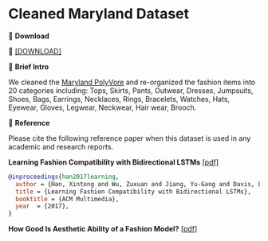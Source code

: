 # Cleaned Maryland Dataset


🖤 **Download**

🍒 [[DOWNLOAD]]()

🖤 **Brief Intro**

We cleaned the [Maryland PolyVore](https://github.com/xthan/polyvore-dataset) and re-organized the fashion items into 20 categories including: Tops, Skirts, Pants, Outwear, Dresses, Jumpsuits, Shoes, Bags, Earrings, Necklaces, Rings, Bracelets, Watches, Hats, Eyewear, Gloves, Legwear, Neckwear, Hair wear, Brooch.

🖤 **Reference**

Please cite the following reference paper when this dataset is used in any academic and research reports.

**Learning Fashion Compatibility with Bidirectional LSTMs** [[pdf]](https://arxiv.org/pdf/1707.05691.pdf?ref=https://codemonkey.link)

```bib
@inproceedings{han2017learning,
  author = {Han, Xintong and Wu, Zuxuan and Jiang, Yu-Gang and Davis, Larry S},
  title = {Learning Fashion Compatibility with Bidirectional LSTMs},
  booktitle = {ACM Multimedia},
  year  = {2017},
}
```

**How Good Is Aesthetic Ability of a Fashion Model?** [[pdf]]()


